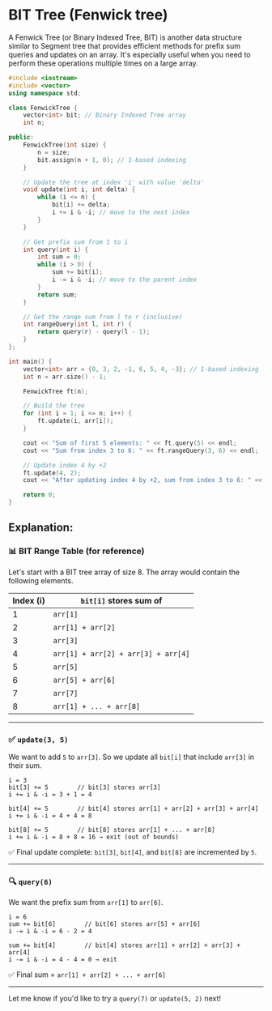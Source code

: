 # BIT Tree (Fenwick tree)

A Fenwick Tree (or Binary Indexed Tree, BIT) is another data structure similar to Segment tree that provides efficient methods for prefix sum queries and updates on an array. It's especially useful when you need to perform these operations multiple times on a large array.


```cpp
#include <iostream>
#include <vector>
using namespace std;

class FenwickTree {
    vector<int> bit; // Binary Indexed Tree array
    int n;

public:
    FenwickTree(int size) {
        n = size;
        bit.assign(n + 1, 0); // 1-based indexing
    }

    // Update the tree at index 'i' with value 'delta'
    void update(int i, int delta) {
        while (i <= n) {
            bit[i] += delta;
            i += i & -i; // move to the next index
        }
    }

    // Get prefix sum from 1 to i
    int query(int i) {
        int sum = 0;
        while (i > 0) {
            sum += bit[i];
            i -= i & -i; // move to the parent index
        }
        return sum;
    }

    // Get the range sum from l to r (inclusive)
    int rangeQuery(int l, int r) {
        return query(r) - query(l - 1);
    }
};

int main() {
    vector<int> arr = {0, 3, 2, -1, 6, 5, 4, -3}; // 1-based indexing (0th index is dummy)
    int n = arr.size() - 1;

    FenwickTree ft(n);

    // Build the tree
    for (int i = 1; i <= n; i++) {
        ft.update(i, arr[i]);
    }

    cout << "Sum of first 5 elements: " << ft.query(5) << endl;
    cout << "Sum from index 3 to 6: " << ft.rangeQuery(3, 6) << endl;

    // Update index 4 by +2
    ft.update(4, 2);
    cout << "After updating index 4 by +2, sum from index 3 to 6: " << ft.rangeQuery(3, 6) << endl;

    return 0;
}
```

## Explanation:


### 📊 BIT Range Table (for reference)

Let's start with a BIT tree array of size 8. The array would contain the following elements. 

| Index (i) | `bit[i]` stores sum of              |
| --------- | ----------------------------------- |
| 1         | `arr[1]`                            |
| 2         | `arr[1] + arr[2]`                   |
| 3         | `arr[3]`                            |
| 4         | `arr[1] + arr[2] + arr[3] + arr[4]` |
| 5         | `arr[5]`                            |
| 6         | `arr[5] + arr[6]`                   |
| 7         | `arr[7]`                            |
| 8         | `arr[1] + ... + arr[8]`             |

---

### ✅ `update(3, 5)`

We want to add `5` to `arr[3]`. So we update all `bit[i]` that include `arr[3]` in their sum.

```
i = 3
bit[3] += 5        // bit[3] stores arr[3]
i += i & -i = 3 + 1 = 4

bit[4] += 5        // bit[4] stores arr[1] + arr[2] + arr[3] + arr[4]
i += i & -i = 4 + 4 = 8

bit[8] += 5        // bit[8] stores arr[1] + ... + arr[8]
i += i & -i = 8 + 8 = 16 → exit (out of bounds)
```

✅ Final update complete: `bit[3]`, `bit[4]`, and `bit[8]` are incremented by `5`.

---

### 🔍 `query(6)`

We want the prefix sum from `arr[1]` to `arr[6]`.

```
i = 6
sum += bit[6]        // bit[6] stores arr[5] + arr[6]
i -= i & -i = 6 - 2 = 4

sum += bit[4]        // bit[4] stores arr[1] + arr[2] + arr[3] + arr[4]
i -= i & -i = 4 - 4 = 0 → exit
```

✅ Final sum = `arr[1] + arr[2] + ... + arr[6]`

---

Let me know if you'd like to try a `query(7)` or `update(5, 2)` next!
